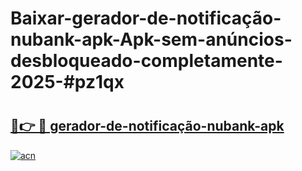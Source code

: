 # Baixar-gerador-de-notificação-nubank-apk-Apk-sem-anúncios-desbloqueado-completamente-2025-#pz1qx

# <h2><a href="https://ainizakaria.my?title=gerador-de-notificação-nubank-apk&ref=24M">🔗👉 🔴 gerador-de-notificação-nubank-apk</a></h2>

[![acn](https://github.com/user-attachments/assets/0f9c940e-d8b0-45ae-aac7-cd30a18b3e1c)](https://ainizakaria.my?title=gerador-de-notificação-nubank-apk&ref=24M)

